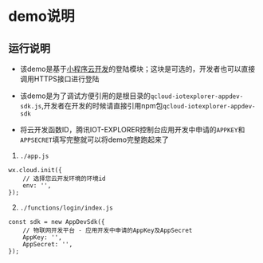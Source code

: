 # demo说明

## 运行说明

- 该demo是基于[小程序云开发](!https://developers.weixin.qq.com/miniprogram/dev/wxcloud/basis/getting-started.html)的登陆模块；这块是可选的，开发者也可以直接调用HTTPS接口进行登陆


- 该demo是为了调试方便引用的是根目录的`qcloud-iotexplorer-appdev-sdk.js`,开发者在开发的时候请直接引用npm包`qcloud-iotexplorer-appdev-sdk`

- 将云开发函数ID，腾讯IOT-EXPLORER控制台应用开发中申请的`APPKEY`和`APPSECRET`填写完整就可以将demo完整跑起来了
1. `./app.js`
```
wx.cloud.init({
    // 选择您云开发环境的环境id
    env: '',
});
```
2. `./functions/login/index.js`
```
const sdk = new AppDevSdk({
	// 物联网开发平台 - 应用开发中申请的AppKey及AppSecret
	AppKey: '',
	AppSecret: '',
});

```